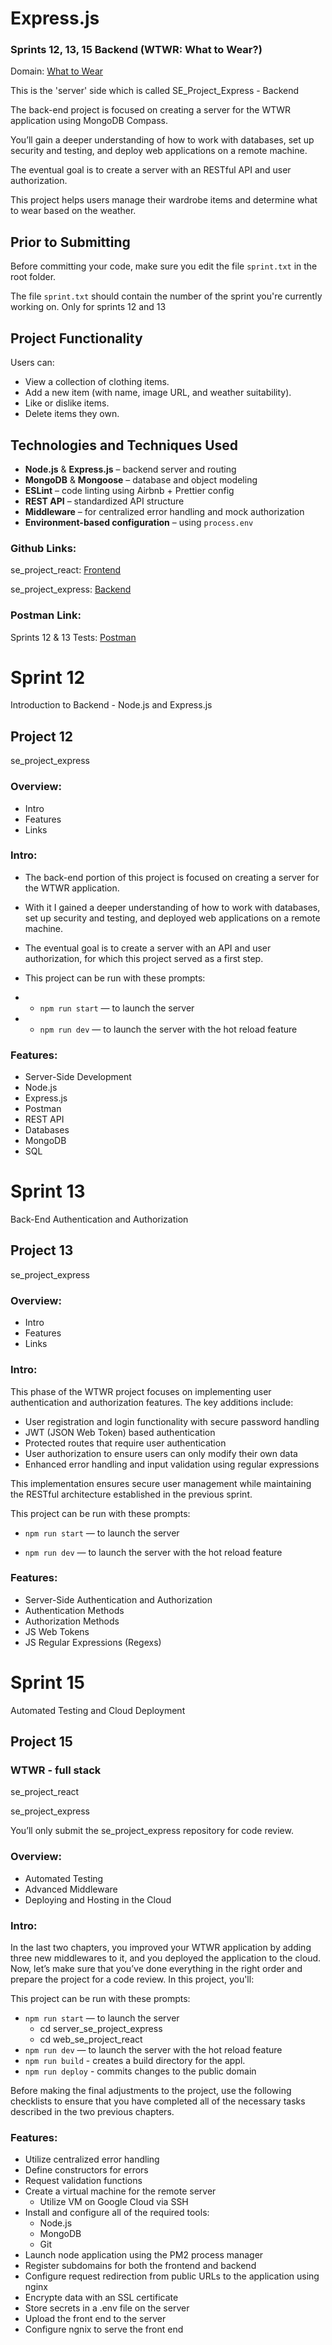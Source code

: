 # Express.js
### Sprints 12, 13, 15 Backend (WTWR: What to Wear?)

Domain: [What to Wear](https://wtwr-jjsprint15.chickenkiller.com/)

This is the 'server' side which is called SE_Project_Express - Backend

The back-end project is focused on creating a server for the WTWR application using MongoDB Compass. 

You’ll gain a deeper understanding of how to work with databases, set up security and testing, and deploy web applications on a remote machine. 

The eventual goal is to create a server with an RESTful API and user authorization.

This project helps users manage their wardrobe items and determine what to wear based on the weather. 

## Prior to Submitting
Before committing your code, make sure you edit the file `sprint.txt` in the root folder. 

The file `sprint.txt` should contain the number of the sprint you're currently working on. Only for sprints 12 and 13

## Project Functionality
Users can:
- View a collection of clothing items.
- Add a new item (with name, image URL, and weather suitability).
- Like or dislike items.
- Delete items they own.

## Technologies and Techniques Used

- **Node.js** & **Express.js** – backend server and routing
- **MongoDB** & **Mongoose** – database and object modeling
- **ESLint** – code linting using Airbnb + Prettier config
- **REST API** – standardized API structure
- **Middleware** – for centralized error handling and mock authorization
- **Environment-based configuration** – using `process.env`

### Github Links:
se_project_react: [Frontend](https://github.com/JohnPlamoottil/se_project_react)

se_project_express: [Backend](https://github.com/JohnPlamoottil/se_project_express)

### Postman Link:

Sprints 12 & 13 Tests: [Postman](https://www.postman.com/jjplamoottil)

# Sprint 12
Introduction to Backend - Node.js and Express.js
## Project 12
se_project_express

### Overview:

- Intro
- Features
- Links

### Intro:

- The back-end portion of this project is focused on creating a server for the WTWR application.

- With it I gained a deeper understanding of how to work with databases, set up security and testing, and deployed web applications on a remote machine.

- The eventual goal is to create a server with an API and user authorization, for which this project served as a first step.

- This project can be run with these prompts:

- - `npm run start` — to launch the server

- - `npm run dev` — to launch the server with the hot reload feature

### Features:

- Server-Side Development
- Node.js
- Express.js
- Postman
- REST API
- Databases
- MongoDB
- SQL

# Sprint 13
Back-End Authentication and Authorization
## Project 13
se_project_express

### Overview:
- Intro
- Features
- Links

### Intro:
This phase of the WTWR project focuses on implementing user authentication and authorization features. The key additions include:

- User registration and login functionality with secure password handling
- JWT (JSON Web Token) based authentication
- Protected routes that require user authentication
- User authorization to ensure users can only modify their own data
- Enhanced error handling and input validation using regular expressions

This implementation ensures secure user management while maintaining the RESTful architecture established in the previous sprint.

This project can be run with these prompts:

- `npm run start` — to launch the server

- `npm run dev` — to launch the server with the hot reload feature

### Features:

- Server-Side Authentication and Authorization
- Authentication Methods
- Authorization Methods
- JS Web Tokens
- JS Regular Expressions (Regexs)

# Sprint 15
Automated Testing and Cloud Deployment
## Project 15
### WTWR - full stack
se_project_react

se_project_express

You’ll only submit the se_project_express repository for code review.
### Overview:
- Automated Testing
- Advanced Middleware
- Deploying and Hosting in the Cloud

### Intro:
In the last two chapters, you improved your WTWR application by adding three new middlewares to it, and you deployed the application to the cloud. Now, let’s make sure that you’ve done everything in the right order and prepare the project for a code review. In this project, you'll:

This project can be run with these prompts:

- `npm run start` — to launch the server
  - cd server_se_project_express
  - cd web_se_project_react
- `npm run dev` — to launch the server with the hot reload feature
- `npm run build` - creates a build directory for the appl.
- `npm run deploy` - commits changes to the public domain

Before making the final adjustments to the project, use the following checklists to ensure that you have completed all of the necessary tasks described in the two previous chapters.
  
### Features:
- Utilize centralized error handling
- Define constructors for errors 
- Request validation functions
- Create a virtual machine for the remote server 
  - Utilize VM on Google Cloud via SSH
- Install and configure all of the required tools: 
  - Node.js
  - MongoDB 
  - Git
- Launch node application using the PM2 process manager
- Register subdomains for both the frontend and backend
- Configure request redirection from public URLs to the application using nginx
- Encrypte data with an SSL certificate
- Store secrets in a .env file on the server
- Upload the front end to the server 
- Configure ngnix to serve the front end
